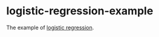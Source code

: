 # logistic-regression-example

The example of [logistic regression](https://yao-chih.netlify.app/logistic-regression/).
